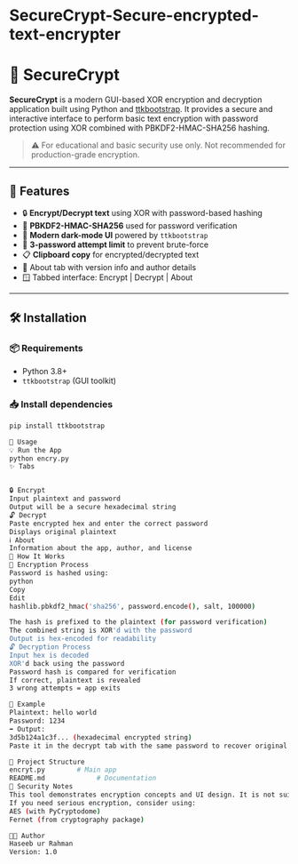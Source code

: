 # SecureCrypt-Secure-encrypted-text-encrypter
# 🔐 SecureCrypt

**SecureCrypt** is a modern GUI-based XOR encryption and decryption application built using Python and [ttkbootstrap](https://ttkbootstrap.readthedocs.io/). It provides a secure and interactive interface to perform basic text encryption with password protection using XOR combined with PBKDF2-HMAC-SHA256 hashing.

> ⚠️ For educational and basic security use only. Not recommended for production-grade encryption.
---
## 📌 Features
- 🔒 **Encrypt/Decrypt text** using XOR with password-based hashing
- 🧠 **PBKDF2-HMAC-SHA256** used for password verification
- 🎨 **Modern dark-mode UI** powered by `ttkbootstrap`
- 🔐 **3-password attempt limit** to prevent brute-force
- 📋 **Clipboard copy** for encrypted/decrypted text
- 🧾 About tab with version info and author details
- 🪟 Tabbed interface: Encrypt | Decrypt | About

---

## 🛠️ Installation
### 📦 Requirements
- Python 3.8+
- `ttkbootstrap` (GUI toolkit)
  
### 📥 Install dependencies
```bash
pip install ttkbootstrap

🚀 Usage
💡 Run the App
python encry.py
✨ Tabs


🔒 Encrypt
Input plaintext and password
Output will be a secure hexadecimal string
🔓 Decrypt
Paste encrypted hex and enter the correct password
Displays original plaintext
ℹ️ About
Information about the app, author, and license
🔧 How It Works
🔐 Encryption Process
Password is hashed using:
python
Copy
Edit
hashlib.pbkdf2_hmac('sha256', password.encode(), salt, 100000)

The hash is prefixed to the plaintext (for password verification)
The combined string is XOR'd with the password
Output is hex-encoded for readability
🔓 Decryption Process
Input hex is decoded
XOR'd back using the password
Password hash is compared for verification
If correct, plaintext is revealed
3 wrong attempts = app exits

🧪 Example
Plaintext: hello world
Password: 1234
➡️ Output:
3d5b124a1c3f... (hexadecimal encrypted string)
Paste it in the decrypt tab with the same password to recover original message.

📁 Project Structure
encryt.py        # Main app
README.md             # Documentation
🔐 Security Notes
This tool demonstrates encryption concepts and UI design. It is not suitable for production or securing sensitive data.
If you need serious encryption, consider using:
AES (with PyCryptodome)
Fernet (from cryptography package)

👨‍💻 Author
Haseeb ur Rahman
Version: 1.0
